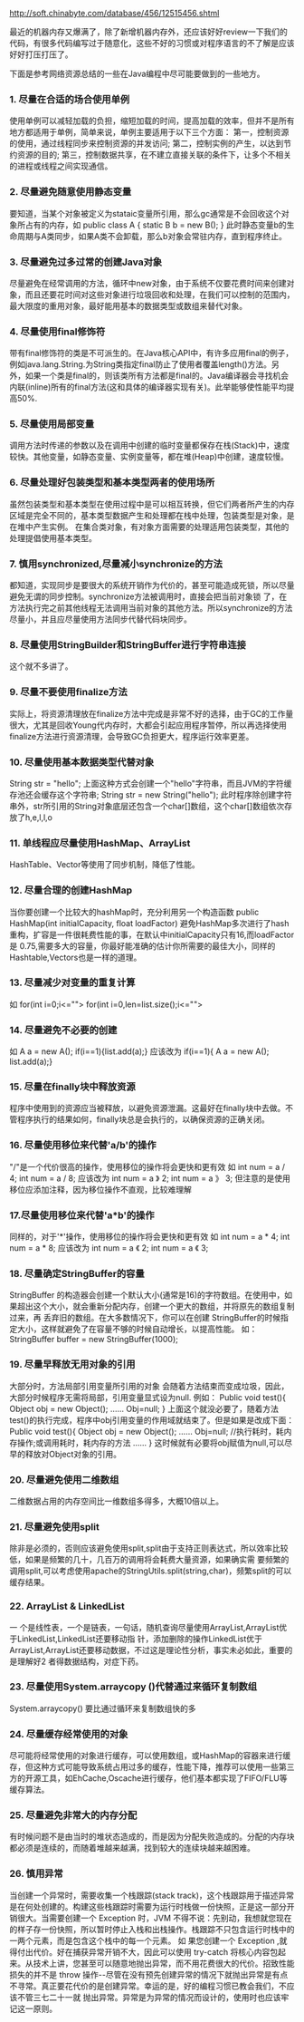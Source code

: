 http://soft.chinabyte.com/database/456/12515456.shtml

最近的机器内存又爆满了，除了新增机器内存外，还应该好好review一下我们的代码，有很多代码编写过于随意化，这些不好的习惯或对程序语言的不了解是应该好好打压打压了。

下面是参考网络资源总结的一些在Java编程中尽可能要做到的一些地方。

### 1. 尽量在合适的场合使用单例
使用单例可以减轻加载的负担，缩短加载的时间，提高加载的效率，但并不是所有地方都适用于单例，简单来说，单例主要适用于以下三个方面：
第一，控制资源的使用，通过线程同步来控制资源的并发访问;
第二，控制实例的产生，以达到节约资源的目的;
第三，控制数据共享，在不建立直接关联的条件下，让多个不相关的进程或线程之间实现通信。

### 2. 尽量避免随意使用静态变量
要知道，当某个对象被定义为stataic变量所引用，那么gc通常是不会回收这个对象所占有的内存，如
public class A
{ static B b = new B(); } 此时静态变量b的生命周期与A类同步，如果A类不会卸载，那么b对象会常驻内存，直到程序终止。

### 3. 尽量避免过多过常的创建Java对象
尽量避免在经常调用的方法，循环中new对象，由于系统不仅要花费时间来创建对象，而且还要花时间对这些对象进行垃圾回收和处理，在我们可以控制的范围内，最大限度的重用对象，最好能用基本的数据类型或数组来替代对象。

### 4. 尽量使用final修饰符
带有final修饰符的类是不可派生的。在Java核心API中，有许多应用final的例子，例如java.lang.String.为String类指定final防止了使用者覆盖length()方法。另外，如果一个类是final的，则该类所有方法都是final的。Java编译器会寻找机会内联(inline)所有的final方法(这和具体的编译器实现有关)。此举能够使性能平均提高50%.

### 5. 尽量使用局部变量
调用方法时传递的参数以及在调用中创建的临时变量都保存在栈(Stack)中，速度较快。其他变量，如静态变量、实例变量等，都在堆(Heap)中创建，速度较慢。

### 6. 尽量处理好包装类型和基本类型两者的使用场所
虽然包装类型和基本类型在使用过程中是可以相互转换，但它们两者所产生的内存区域是完全不同的，基本类型数据产生和处理都在栈中处理，包装类型是对象，是在堆中产生实例。
在集合类对象，有对象方面需要的处理适用包装类型，其他的处理提倡使用基本类型。

### 7. 慎用synchronized,尽量减小synchronize的方法
都知道，实现同步是要很大的系统开销作为代价的，甚至可能造成死锁，所以尽量避免无谓的同步控制。synchronize方法被调用时，直接会把当前对象锁 了，在方法执行完之前其他线程无法调用当前对象的其他方法。所以synchronize的方法尽量小，并且应尽量使用方法同步代替代码块同步。

### 8. 尽量使用StringBuilder和StringBuffer进行字符串连接
这个就不多讲了。

### 9. 尽量不要使用finalize方法
实际上，将资源清理放在finalize方法中完成是非常不好的选择，由于GC的工作量很大，尤其是回收Young代内存时，大都会引起应用程序暂停，所以再选择使用finalize方法进行资源清理，会导致GC负担更大，程序运行效率更差。

### 10. 尽量使用基本数据类型代替对象
String str = "hello"; 上面这种方式会创建一个"hello"字符串，而且JVM的字符缓存池还会缓存这个字符串;
String str = new String("hello"); 此时程序除创建字符串外，str所引用的String对象底层还包含一个char[]数组，这个char[]数组依次存放了h,e,l,l,o

### 11. 单线程应尽量使用HashMap、ArrayList
HashTable、Vector等使用了同步机制，降低了性能。

### 12. 尽量合理的创建HashMap
当你要创建一个比较大的hashMap时，充分利用另一个构造函数
public HashMap(int initialCapacity, float loadFactor) 避免HashMap多次进行了hash重构，扩容是一件很耗费性能的事，在默认中initialCapacity只有16,而loadFactor是 0.75,需要多大的容量，你最好能准确的估计你所需要的最佳大小，同样的Hashtable,Vectors也是一样的道理。

### 13. 尽量减少对变量的重复计算
如
for(int i=0;i<="">
for(int i=0,len=list.size();i<="">

### 14. 尽量避免不必要的创建
如
A a = new A(); if(i==1){list.add(a);} 应该改为
if(i==1){ A a = new A(); list.add(a);} 

### 15. 尽量在finally块中释放资源
程序中使用到的资源应当被释放，以避免资源泄漏。这最好在finally块中去做。不管程序执行的结果如何，finally块总是会执行的，以确保资源的正确关闭。

### 16. 尽量使用移位来代替'a/b'的操作
"/"是一个代价很高的操作，使用移位的操作将会更快和更有效
如
int num = a / 4; int num = a / 8; 应该改为
int num = a 》 2; int num = a 》 3; 但注意的是使用移位应添加注释，因为移位操作不直观，比较难理解

### 17.尽量使用移位来代替'a*b'的操作
同样的，对于'*'操作，使用移位的操作将会更快和更有效
如
int num = a * 4; int num = a * 8; 应该改为
int num = a 《 2; int num = a 《 3; 

### 18. 尽量确定StringBuffer的容量
StringBuffer 的构造器会创建一个默认大小(通常是16)的字符数组。在使用中，如果超出这个大小，就会重新分配内存，创建一个更大的数组，并将原先的数组复制过来，再 丢弃旧的数组。在大多数情况下，你可以在创建 StringBuffer的时候指定大小，这样就避免了在容量不够的时候自动增长，以提高性能。
如：
StringBuffer buffer = new StringBuffer(1000); 

### 19. 尽量早释放无用对象的引用
大部分时，方法局部引用变量所引用的对象 会随着方法结束而变成垃圾，因此，大部分时候程序无需将局部，引用变量显式设为null.
例如：
Public void test(){ Object obj = new Object(); …… Obj=null; } 上面这个就没必要了，随着方法test()的执行完成，程序中obj引用变量的作用域就结束了。但是如果是改成下面：
Public void test(){ Object obj = new Object(); …… Obj=null; //执行耗时，耗内存操作;或调用耗时，耗内存的方法 …… } 这时候就有必要将obj赋值为null,可以尽早的释放对Object对象的引用。

### 20. 尽量避免使用二维数组
二维数据占用的内存空间比一维数组多得多，大概10倍以上。

### 21. 尽量避免使用split
除非是必须的，否则应该避免使用split,split由于支持正则表达式，所以效率比较低，如果是频繁的几十，几百万的调用将会耗费大量资源，如果确实需 要频繁的调用split,可以考虑使用apache的StringUtils.split(string,char)，频繁split的可以缓存结果。

### 22. ArrayList & LinkedList
一 个是线性表，一个是链表，一句话，随机查询尽量使用ArrayList,ArrayList优于LinkedList,LinkedList还要移动指 针，添加删除的操作LinkedList优于ArrayList,ArrayList还要移动数据，不过这是理论性分析，事实未必如此，重要的是理解好2 者得数据结构，对症下药。

### 23. 尽量使用System.arraycopy ()代替通过来循环复制数组
System.arraycopy() 要比通过循环来复制数组快的多

### 24. 尽量缓存经常使用的对象
尽可能将经常使用的对象进行缓存，可以使用数组，或HashMap的容器来进行缓存，但这种方式可能导致系统占用过多的缓存，性能下降，推荐可以使用一些第三方的开源工具，如EhCache,Oscache进行缓存，他们基本都实现了FIFO/FLU等缓存算法。

### 25. 尽量避免非常大的内存分配
有时候问题不是由当时的堆状态造成的，而是因为分配失败造成的。分配的内存块都必须是连续的，而随着堆越来越满，找到较大的连续块越来越困难。

### 26. 慎用异常
当创建一个异常时，需要收集一个栈跟踪(stack track)，这个栈跟踪用于描述异常是在何处创建的。构建这些栈跟踪时需要为运行时栈做一份快照，正是这一部分开销很大。当需要创建一个 Exception 时，JVM 不得不说：先别动，我想就您现在的样子存一份快照，所以暂时停止入栈和出栈操作。栈跟踪不只包含运行时栈中的一两个元素，而是包含这个栈中的每一个元素。
如 果您创建一个 Exception ,就得付出代价。好在捕获异常开销不大，因此可以使用 try-catch 将核心内容包起来。从技术上讲，您甚至可以随意地抛出异常，而不用花费很大的代价。招致性能损失的并不是 throw 操作--尽管在没有预先创建异常的情况下就抛出异常是有点不寻常。真正要花代价的是创建异常。幸运的是，好的编程习惯已教会我们，不应该不管三七二十一就 抛出异常。异常是为异常的情况而设计的，使用时也应该牢记这一原则。
